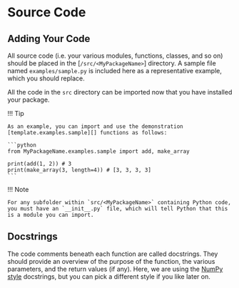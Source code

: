 # Source Code

## Adding Your Code

All source code (i.e. your various modules, functions, classes, and so on) should be placed in the [`/src/<MyPackageName>`] directory. A sample file named `examples/sample.py` is included here as a representative example, which you should replace.

All the code in the `src` directory can be imported now that you have installed your package.

!!! Tip

    As an example, you can import and use the demonstration [template.examples.sample][] functions as follows:

    ```python
    from MyPackageName.examples.sample import add, make_array

    print(add(1, 2)) # 3
    print(make_array(3, length=4)) # [3, 3, 3, 3]
    ```

!!! Note

    For any subfolder within `src/<MyPackageName>` containing Python code, you must have an `__init__.py` file, which will tell Python that this is a module you can import.

## Docstrings

The code comments beneath each function are called docstrings. They should provide an overview of the purpose of the function, the various parameters, and the return values (if any). Here, we are using the [NumPy style](https://numpydoc.readthedocs.io/en/latest/format.html) docstrings, but you can pick a different style if you like later on.

